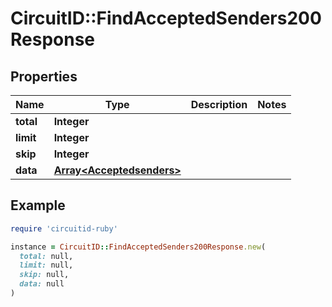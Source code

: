 # CircuitID::FindAcceptedSenders200Response

## Properties

| Name | Type | Description | Notes |
| ---- | ---- | ----------- | ----- |
| **total** | **Integer** |  |  |
| **limit** | **Integer** |  |  |
| **skip** | **Integer** |  |  |
| **data** | [**Array&lt;Acceptedsenders&gt;**](Acceptedsenders.md) |  |  |

## Example

```ruby
require 'circuitid-ruby'

instance = CircuitID::FindAcceptedSenders200Response.new(
  total: null,
  limit: null,
  skip: null,
  data: null
)
```

